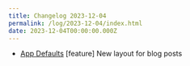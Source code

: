 ```yaml
---
title: Changelog 2023-12-04
permalink: /log/2023-12-04/index.html
date: 2023-12-04T00:00:00.000Z
---
```


- [App Defaults](https://defaults.rknight.me) [feature] New layout for blog posts